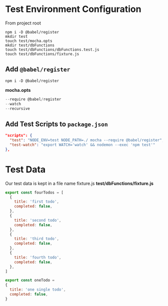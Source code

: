 # Test Environment Configuration

From project root

```console
npm i -D @babel/register
mkdir test
touch test/mocha.opts
mkdir test/dbFunctions
touch test/dbFunctions/dbFunctions.test.js
touch test/dbFunctions/fixture.js
```


## Add `@babel/register`
```console
npm i -D @babel/register
```

**mocha.opts**
```js
--require @babel/register
--watch
--recursive
```

## Add Test Scripts to `package.json`
```json
"scripts": {
  "test": "NODE_ENV=test NODE_PATH=./ mocha --require @babel/register",
  "test-watch": "export WATCH='watch' && nodemon --exec 'npm test'"
},
```

# Test Data
Our test data is kept in a file name fixture.js
**test/dbFunctions/fixture.js**
```js
export const fourTodos = [
  {
    title: 'first todo',
    completed: false,
  },
  {
    title: 'second todo',
    completed: false,
  },
  {
    title: 'third todo',
    completed: false,
  },
  {
    title: 'fourth todo',
    completed: false,
  },
]

export const oneTodo =
{
  title: 'one single todo',
  completed: false,
}
```
